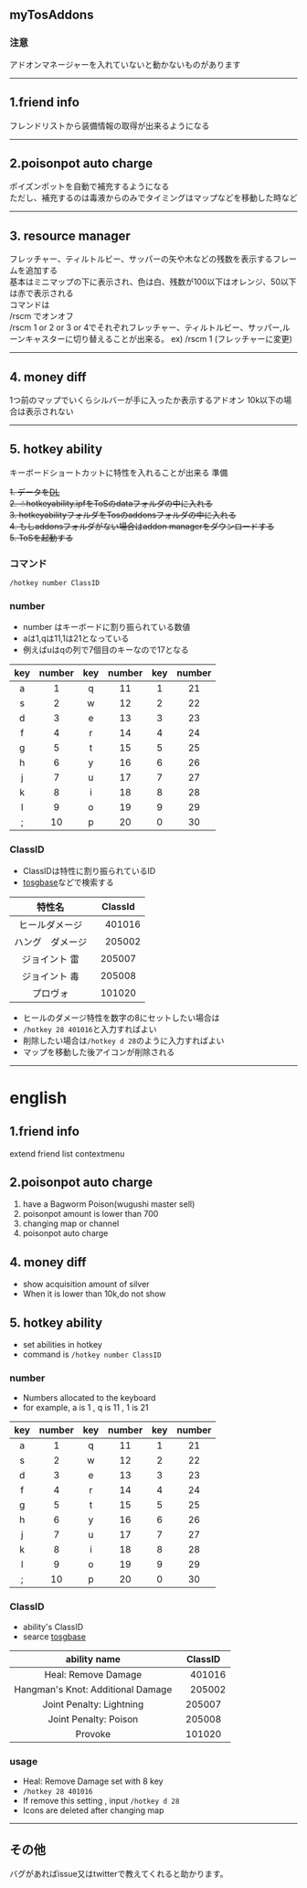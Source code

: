 ## myTosAddons

### 注意
アドオンマネージャーを入れていないと動かないものがあります

___

## 1.friend info
フレンドリストから装備情報の取得が出来るようになる

___


## 2.poisonpot auto charge
 ポイズンポットを自動で補充するようになる  
 ただし、補充するのは毒液からのみでタイミングはマップなどを移動した時など

___
## 3. resource manager
 フレッチャー、ティルトルビー、サッパーの矢や木などの残数を表示するフレームを追加する  
 基本はミニマップの下に表示され、色は白、残数が100以下はオレンジ、50以下は赤で表示される  
 コマンドは <br>/rscm でオンオフ<br>/rscm 1 or 2 or 3 or 4でそれぞれフレッチャー、ティルトルビー、サッパー,ルーンキャスターに切り替えることが出来る。
 ex) /rscm 1 (フレッチャーに変更)

___
## 4. money diff
 1つ前のマップでいくらシルバーが手に入ったか表示するアドオン
 10k以下の場合は表示されない


___
## 5. hotkey ability
 キーボードショートカットに特性を入れることが出来る
 準備
 
~~1. データを[DL](https://github.com/writ312/myTosAddons/releases/download/ver0.9/ver0.9.zip)~~  
~~2. ☃hotkeyability.ipfをToSのdataフォルダの中に入れる~~  
~~3. hotkeyabilityフォルダをTosのaddonsフォルダの中に入れる~~  
~~4. もしaddonsフォルダがない場合はaddon managerをダウンロードする~~  
~~5. ToSを起動する~~  

### コマンド
 `/hotkey number ClassID`

### number
* number はキーボードに割り振られている数値
* aは1,qは11,1は21となっている
* 例えばuはqの列で7個目のキーなので17となる

| key | number | key | number | key | number |
| :-: | :-: | :-: | :-: | :-: | :-: |
| a | 1 | q | 11 | 1 | 21 | 
| s | 2 | w | 12 | 2 | 22 |
| d | 3 | e | 13 | 3 | 23 |
| f | 4 | r | 14 | 4 | 24 |
| g | 5 | t | 15 | 5 | 25 |
| h | 6 | y | 16 | 6 | 26 |
| j | 7 | u | 17 | 7 | 27 |
| k | 8 | i | 18 | 8 | 28 |
| l | 9 | o | 19 | 9 | 29 |
| ; | 10 | p | 20 | 0 | 30 |

### ClassID
* ClassIDは特性に割り振られているID
* [tosgbase](https://tos.neet.tv/attributes)などで検索する  
  
| 特性名 | ClassId |  
| :-: | :-: |
|ヒールダメージ|　401016|  
|ハング　ダメージ|　205002|   
|ジョイント 雷 |205007|   
|ジョイント 毒 |205008|
|プロヴォ| 101020 |  

* ヒールのダメージ特性を数字の8にセットしたい場合は
* `/hotkey 28 401016`と入力すればよい
* 削除したい場合は`/hotkey d 28`のように入力すればよい
* マップを移動した後アイコンが削除される


___
# english

## 1.friend info
extend friend list contextmenu

## 2.poisonpot auto charge
1. have a Bagworm Poison(wugushi master sell)
2. poisonpot amount is lower than 700
3. changing map or channel
4. poisonpot auto charge

## 4. money diff
* show acquisition amount of silver
* When it is lower than 10k,do not show


## 5. hotkey ability
* set abilities in hotkey
* command is `/hotkey number ClassID`

### number
* Numbers allocated to the keyboard
* for example, a is 1 , q is 11 , 1 is 21

| key | number | key | number | key | number |
| :-: | :-: | :-: | :-: | :-: | :-: |
| a | 1 | q | 11 | 1 | 21 | 
| s | 2 | w | 12 | 2 | 22 |
| d | 3 | e | 13 | 3 | 23 |
| f | 4 | r | 14 | 4 | 24 |
| g | 5 | t | 15 | 5 | 25 |
| h | 6 | y | 16 | 6 | 26 |
| j | 7 | u | 17 | 7 | 27 |
| k | 8 | i | 18 | 8 | 28 |
| l | 9 | o | 19 | 9 | 29 |
| ; | 10 | p | 20 | 0 | 30 |

### ClassID
* ability's ClassID
* searce [tosgbase](https://tos.neet.tv/attributes)
  
| ability name | ClassID |  
| :-: | :-: |
|Heal: Remove Damage|　401016|  
|Hangman's Knot: Additional Damage|　205002|   
|Joint Penalty: Lightning|205007|   
|Joint Penalty: Poison|205008|
|Provoke| 101020 |  

### usage
* Heal: Remove Damage set with 8 key
* `/hotkey 28 401016`
* If remove this setting , input `/hotkey d 28`
* Icons are deleted after changing  map

___
## その他
 バグがあればissue又はtwitterで教えてくれると助かります。